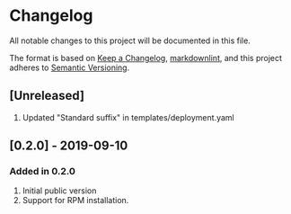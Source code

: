 # Changelog

All notable changes to this project will be documented in this file.

The format is based on [Keep a Changelog](https://keepachangelog.com/en/1.0.0/),
[markdownlint](https://dlaa.me/markdownlint/),
and this project adheres to [Semantic Versioning](https://semver.org/spec/v2.0.0.html).

## [Unreleased]

1. Updated "Standard suffix" in templates/deployment.yaml

## [0.2.0] - 2019-09-10

### Added in 0.2.0

1. Initial public version
1. Support for RPM installation.
